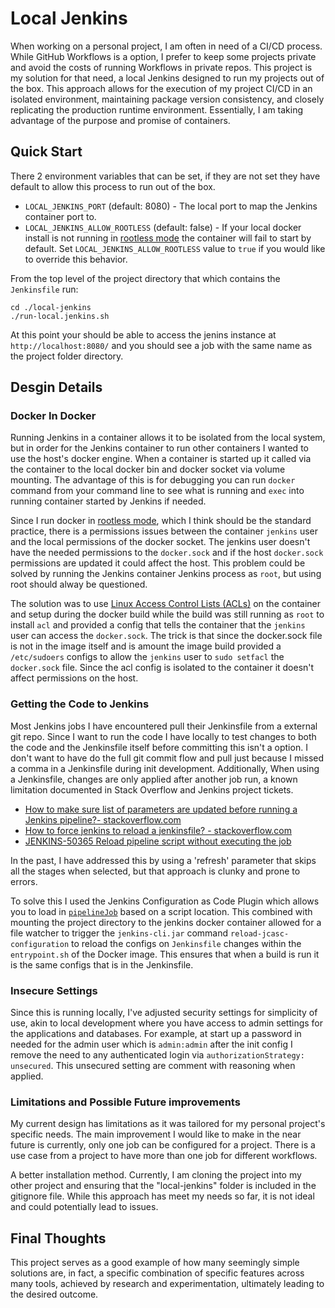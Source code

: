 # Local Jenkins

When working on a personal project, I am often in need of a CI/CD process. While GitHub Workflows is a option, I prefer to keep some projects private and avoid the costs of running Workflows in private repos. This project is my solution for that need, a local Jenkins designed to run my projects out of the box. This approach allows for the execution of my project CI/CD in an isolated environment, maintaining package version consistency, and closely replicating the production runtime environment. Essentially, I am taking advantage of the purpose and promise of containers.

## Quick Start

There 2 environment variables that can be set, if they are not set they have default to allow this process to run out of the box.

* `LOCAL_JENKINS_PORT` (default: 8080) - The local port to map the Jenkins container port to.
* `LOCAL_JENKINS_ALLOW_ROOTLESS` (default: false) - If your local docker install is not running in [rootless mode](https://docs.docker.com/engine/security/rootless/) the container will fail to start by default. Set `LOCAL_JENKINS_ALLOW_ROOTLESS` value to `true` if you would like to override this behavior.


From the top level of the project directory that which contains the `Jenkinsfile` run:

```
cd ./local-jenkins
./run-local.jenkins.sh
```

At this point your should be able to access the jenins instance at `http://localhost:8080/` and you should see a job with the same name as the project folder directory. 

## Desgin Details

### Docker In Docker 

Running Jenkins in a container allows it to be isolated from the local system, but in order for the Jenkins container to run other containers I wanted to use the host's docker engine. When a container is started up it called via the container to the local docker bin and docker socket via volume mounting. The advantage of this is for debugging you can run `docker` command from your command line to see what is running and `exec` into running container started by Jenkins if needed. 

Since I run docker in [rootless mode](https://docs.docker.com/engine/security/rootless/), which I think should be the standard practice, there is a permissions issues between the container `jenkins` user and the local permissions of the docker socket. The jenkins user doesn't have the needed permissions to the `docker.sock` and if the host `docker.sock` permissions are updated it could affect the host. This problem could be solved by running the Jenkins container Jenkins process as `root`, but using root should alway be questioned. 

The solution was to use [Linux Access Control Lists (ACLs)](https://www.redhat.com/sysadmin/linux-access-control-lists) on the container and setup during the docker build while the build was still running as `root` to install `acl` and provided a config that tells the container that the `jenkins` user can access the `docker.sock`. The trick is that since the docker.sock file is not in the image itself and is amount the image build provided a `/etc/sudoers` configs to allow the `jenkins` user to `sudo setfacl` the `docker.sock` file. Since the acl config is isolated to the container it doesn't affect permissions on the host.

### Getting the Code to Jenkins

Most Jenkins jobs I have encountered pull their Jenkinsfile from a external git repo. Since I want to run the code I have locally to test changes to both the code and the Jenkinsfile itself before committing this isn't a option. I don't want to have do the full git commit flow and pull just because I missed a comma in a Jenkinsfile during init development. Additionally, When using a Jenkinsfile, changes are only applied after another job run, a known limitation documented in Stack Overflow and Jenkins project tickets.

- [How to make sure list of parameters are updated before running a Jenkins pipeline?- stackoverflow.com](https://stackoverflow.com/questions/46680573/how-to-make-sure-list-of-parameters-are-updated-before-running-a-jenkins-pipelin)
- [How to force jenkins to reload a jenkinsfile? - stackoverflow.com](https://stackoverflow.com/questions/44422691/how-to-force-jenkins-to-reload-a-jenkinsfile)
- [JENKINS-50365 Reload pipeline script without executing the job](https://issues.jenkins.io/browse/JENKINS-50365)

In the past, I have addressed this by using a 'refresh' parameter that skips all the stages when selected, but that approach is clunky and prone to errors.

To solve this I used the Jenkins Configuration as Code Plugin which allows you to load in [`pipelineJob`](https://jenkinsci.github.io/job-dsl-plugin/#path/pipelineJob) based on a script location. This combined with mounting the project directory to the jenkins docker container allowed for a file watcher to trigger the `jenkins-cli.jar` command `reload-jcasc-configuration` to reload the configs on `Jenkinsfile` changes within the `entrypoint.sh` of the Docker image. This ensures that when a build is run it is the same configs that is in the Jenkinsfile.

### Insecure Settings

Since this is running locally, I've adjusted security settings for simplicity of use, akin to local development where you have access to admin settings for the applications and databases. For example, at start up a password in needed for the admin user which is `admin:admin` after the init config I remove the need to any authenticated login via `authorizationStrategy: unsecured`. This unsecured setting are comment with reasoning when applied.

### Limitations and Possible Future improvements

My current design has limitations as it was tailored for my personal project's specific needs. The main improvement I would like to make in the near future is currently, only one job can be configured for a project. There is a use case from a project to have more than one job for different workflows.

A better installation method. Currently, I am cloning the project into my other project and ensuring that the "local-jenkins" folder is included in the gitignore file. While this approach has meet my needs so far, it is not ideal and could potentially lead to issues.

## Final Thoughts

This project serves as a good example of how many seemingly simple solutions are, in fact, a specific combination of specific features across many tools, achieved by research and experimentation, ultimately leading to the desired outcome. 